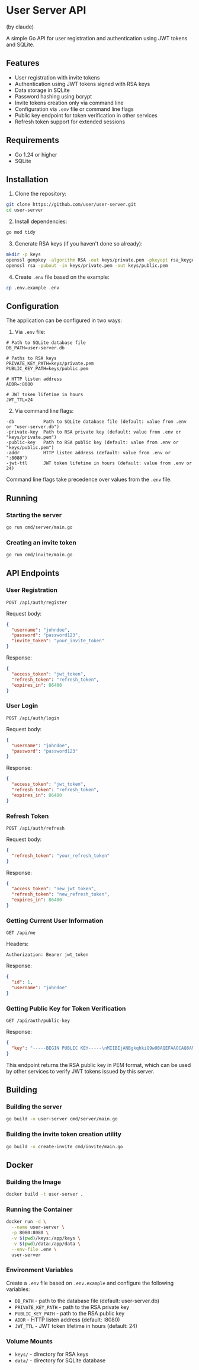 # User Server API
(by claude)

A simple Go API for user registration and authentication using JWT tokens and SQLite.

## Features

- User registration with invite tokens
- Authentication using JWT tokens signed with RSA keys
- Data storage in SQLite
- Password hashing using bcrypt
- Invite tokens creation only via command line
- Configuration via `.env` file or command line flags
- Public key endpoint for token verification in other services
- Refresh token support for extended sessions

## Requirements

- Go 1.24 or higher
- SQLite

## Installation

1. Clone the repository:
```bash
git clone https://github.com/user/user-server.git
cd user-server
```

2. Install dependencies:
```bash
go mod tidy
```

3. Generate RSA keys (if you haven't done so already):
```bash
mkdir -p keys
openssl genpkey -algorithm RSA -out keys/private.pem -pkeyopt rsa_keygen_bits:2048
openssl rsa -pubout -in keys/private.pem -out keys/public.pem
```

4. Create `.env` file based on the example:
```bash
cp .env.example .env
```

## Configuration

The application can be configured in two ways:

1. Via `.env` file:
```env
# Path to SQLite database file
DB_PATH=user-server.db

# Paths to RSA keys
PRIVATE_KEY_PATH=keys/private.pem
PUBLIC_KEY_PATH=keys/public.pem

# HTTP listen address
ADDR=:8080

# JWT token lifetime in hours
JWT_TTL=24
```

2. Via command line flags:
```
-db           Path to SQLite database file (default: value from .env or "user-server.db")
-private-key  Path to RSA private key (default: value from .env or "keys/private.pem")
-public-key   Path to RSA public key (default: value from .env or "keys/public.pem")
-addr         HTTP listen address (default: value from .env or ":8080")
-jwt-ttl      JWT token lifetime in hours (default: value from .env or 24)
```

Command line flags take precedence over values from the `.env` file.

## Running

### Starting the server

```bash
go run cmd/server/main.go
```

### Creating an invite token

```bash
go run cmd/invite/main.go
```

## API Endpoints

### User Registration

```
POST /api/auth/register
```

Request body:
```json
{
  "username": "johndoe",
  "password": "password123",
  "invite_token": "your_invite_token"
}
```

Response:
```json
{
  "access_token": "jwt_token",
  "refresh_token": "refresh_token",
  "expires_in": 86400
}
```

### User Login

```
POST /api/auth/login
```

Request body:
```json
{
  "username": "johndoe",
  "password": "password123"
}
```

Response:
```json
{
  "access_token": "jwt_token",
  "refresh_token": "refresh_token",
  "expires_in": 86400
}
```

### Refresh Token

```
POST /api/auth/refresh
```

Request body:
```json
{
  "refresh_token": "your_refresh_token"
}
```

Response:
```json
{
  "access_token": "new_jwt_token",
  "refresh_token": "new_refresh_token",
  "expires_in": 86400
}
```

### Getting Current User Information

```
GET /api/me
```

Headers:
```
Authorization: Bearer jwt_token
```

Response:
```json
{
  "id": 1,
  "username": "johndoe"
}
```

### Getting Public Key for Token Verification

```
GET /api/auth/public-key
```

Response:
```json
{
  "key": "-----BEGIN PUBLIC KEY-----\nMIIBIjANBgkqhkiG9w0BAQEFAAOCAQ8AMIIBCgKCAQEA...\n-----END PUBLIC KEY-----\n"
}
```

This endpoint returns the RSA public key in PEM format, which can be used by other services to verify JWT tokens issued by this server.

## Building

### Building the server

```bash
go build -o user-server cmd/server/main.go
```

### Building the invite token creation utility

```bash
go build -o create-invite cmd/invite/main.go
```

## Docker

### Building the Image

```bash
docker build -t user-server .
```

### Running the Container

```bash
docker run -d \
  --name user-server \
  -p 8080:8080 \
  -v $(pwd)/keys:/app/keys \
  -v $(pwd)/data:/app/data \
  --env-file .env \
  user-server
```

### Environment Variables

Create a `.env` file based on `.env.example` and configure the following variables:

- `DB_PATH` - path to the database file (default: user-server.db)
- `PRIVATE_KEY_PATH` - path to the RSA private key
- `PUBLIC_KEY_PATH` - path to the RSA public key
- `ADDR` - HTTP listen address (default: :8080)
- `JWT_TTL` - JWT token lifetime in hours (default: 24)

### Volume Mounts

- `keys/` - directory for RSA keys
- `data/` - directory for SQLite database 